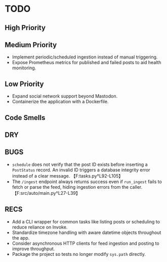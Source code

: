 # TODO

## High Priority

## Medium Priority
- Implement periodic/scheduled ingestion instead of manual triggering.
- Expose Prometheus metrics for published and failed posts to aid health
  monitoring.

## Low Priority
- Expand social network support beyond Mastodon.
- Containerize the application with a Dockerfile.

## Code Smells

## DRY

## BUGS
- ``schedule`` does not verify that the post ID exists before inserting a
  ``PostStatus`` record.  An invalid ID triggers a database integrity error
  instead of a clear message. 【F:tasks.py†L92-L105】
- The ``/ingest`` endpoint always returns success even if ``run_ingest`` fails
  to fetch or parse the feed, hiding ingestion errors from the caller.
  【F:src/auto/main.py†L27-L39】

## RECS
- Add a CLI wrapper for common tasks like listing posts or scheduling to reduce reliance on Invoke.
- Standardize timezone handling with aware datetime objects throughout the app.
- Consider asynchronous HTTP clients for feed ingestion and posting to improve throughput.
- Package the project so tests no longer modify `sys.path` directly.
